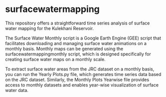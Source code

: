 # surfacewatermapping
This repository offers a straightforward time series analysis of surface water mapping for the Kulekhani Reservoir.

The Surface Water Monthly script is a Google Earth Engine (GEE) script that facilitates downloading and managing surface water animations on a monthly basis. Monthly maps can be generated using the surfacewatermappingmonthly script, which is designed specifically for creating surface water maps on a monthly scale.

To extract surface water areas from the JRC dataset on a monthly basis, you can run the Yearly Plots.py file, which generates time series data based on the JRC dataset. Similarly, the Monthly Plots Yearwise file provides access to monthly datasets and enables year-wise visualization of surface water data.

